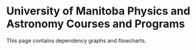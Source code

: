 # University of Manitoba Physics and Astronomy Courses and Programs

This page contains dependency graphs and flowcharts.
